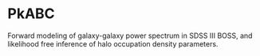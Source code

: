 PkABC
========

Forward modeling of galaxy-galaxy power spectrum in
SDSS III BOSS, and likelihood free inference of halo 
occupation density parameters.

